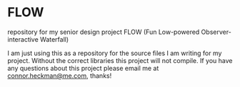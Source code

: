 # FLOW
repository for my senior design project FLOW (Fun Low-powered Observer-interactive Waterfall)

I am just using this as a repository for the source files I am writing for my project. Without the correct libraries this project will not compile. If you have any questions about this project please email me at connor.heckman@me.com, thanks!
